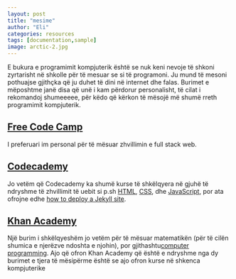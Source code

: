 ```yaml
---
layout: post
title: "mesime"
author: "Eli"
categories: resources
tags: [documentation,sample]
image: arctic-2.jpg
---
```


E bukura e programimit kompjuterik është se nuk keni nevoje të shkoni zyrtarisht në shkolle për të mesuar se si të programoni. Ju mund të mesoni pothuajse gjithçka që ju duhet të dini në internet dhe falas. Burimet e mëposhtme janë disa që unë i kam përdorur personalisht, të cilat i rekomandoj shumeeeee, për këdo që kërkon të mësojë më shumë rreth programimit kompjuterik.
## [Free Code Camp](https://www.freecodecamp.org/)

I preferuari im personal për të mësuar zhvillimin e full stack web.

## [Codecademy](https://www.codecademy.com/)

Jo vetëm që Codecademy ka shumë kurse të shkëlqyera në gjuhë të ndryshme të zhvillimit të uebit si p.sh [HTML](https://www.codecademy.com/learn/learn-html), [CSS](https://www.codecademy.com/learn/learn-css), dhe [JavaScript](https://www.codecademy.com/learn/introduction-to-javascript), por ata ofrojne edhe [how to deploy a Jekyll site](https://www.codecademy.com/learn/deploy-a-website). 

## [Khan Academy](https://www.khanacademy.org/)

Një burim i shkëlqyeshëm jo vetëm për të mësuar matematikën (për të cilën shumica e njerëzve ndoshta e njohin), por gjithashtu[computer programming](https://www.khanacademy.org/computing/computer-programming). Ajo që ofron Khan Academy që është e ndryshme nga dy burimet e tjera të mësipërme është se ajo ofron kurse në shkenca kompjuterike
